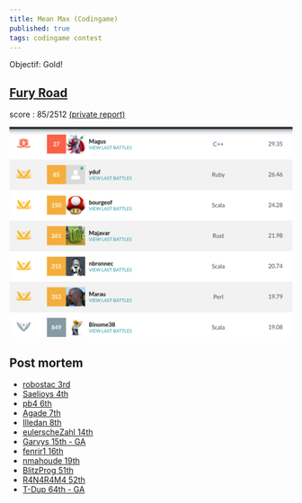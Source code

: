 ```yaml
---
title: Mean Max (Codingame)
published: true
tags: codingame contest
---
```

Objectif: Gold!
## [Fury Road](https://www.codingame.com/leaderboards/challenge/mean-max/global)

score : 85/2512 [(private report)](https://www.codingame.com/challengereport/9291788353f1021036f0685639e3e117d3388e9)

![caption](/images/codingame_mean_max_context.png)

## Post mortem
- [robostac 3rd](https://github.com/robostac/cg-meanmax-postmortem/blob/master/readme.md)
- [Saelioys 4th](https://github.com/Saelyos/MeanMax/blob/master/README.md)
- [pb4 6th](https://www.codingame.com/forum/t/mean-max-cc01-feedback-strategies/5030/19)
- [Agade 7th](https://www.codingame.com/forum/t/mean-max-cc01-feedback-strategies/5030/9)
- [Illedan 8th](https://www.codingame.com/forum/t/mean-max-cc01-feedback-strategies/5030/18)
- [eulerscheZahl 14th](https://www.codingame.com/forum/t/mean-max-cc01-feedback-strategies/5030/11)
- [Garvys 15th - GA](https://github.com/Garvys/MeanMax-CodinGame-Contest/blob/master/README.md)
- [fenrir1 16th](https://www.codingame.com/forum/t/mean-max-cc01-feedback-strategies/5030/42)
- [nmahoude 19th](https://www.codingame.com/forum/t/mean-max-cc01-feedback-strategies/5030/13)
- [BlitzProg 51th](https://www.codingame.com/forum/t/mean-max-cc01-feedback-strategies/5030/10)
- [R4N4R4M4 52th](https://www.codingame.com/forum/t/mean-max-cc01-feedback-strategies/5030/17)
- [T-Dup 64th - GA](https://www.codingame.com/forum/t/mean-max-cc01-feedback-strategies/5030/34)
